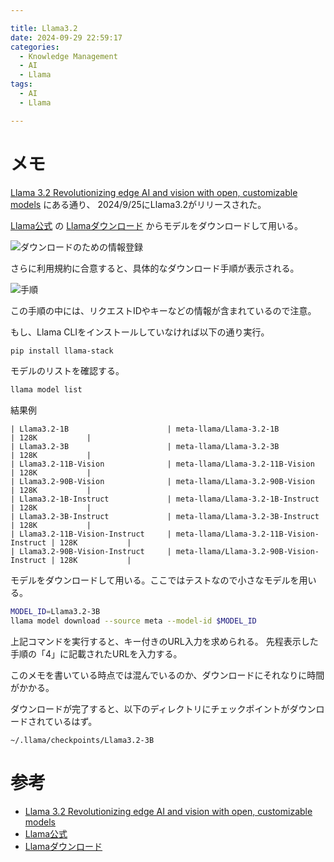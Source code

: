 ```yaml
---

title: Llama3.2
date: 2024-09-29 22:59:17
categories:
  - Knowledge Management
  - AI
  - Llama
tags:
  - AI
  - Llama

---
```


# メモ

[Llama 3.2 Revolutionizing edge AI and vision with open, customizable models] にある通り、
2024/9/25にLlama3.2がリリースされた。

[Llama公式] の [Llamaダウンロード] からモデルをダウンロードして用いる。

![ダウンロードのための情報登録](/memo-blog/images/20240929_llama32/download.png)

さらに利用規約に合意すると、具体的なダウンロード手順が表示される。

![手順](/memo-blog/images/20240929_llama32/procedures.png)

この手順の中には、リクエストIDやキーなどの情報が含まれているので注意。

もし、Llama CLIをインストールしていなければ以下の通り実行。

```bash
pip install llama-stack
```

モデルのリストを確認する。

```bash
llama model list
```

結果例

```
| Llama3.2-1B                      | meta-llama/Llama-3.2-1B                  | 128K           |
| Llama3.2-3B                      | meta-llama/Llama-3.2-3B                  | 128K           |
| Llama3.2-11B-Vision              | meta-llama/Llama-3.2-11B-Vision          | 128K           |
| Llama3.2-90B-Vision              | meta-llama/Llama-3.2-90B-Vision          | 128K           |
| Llama3.2-1B-Instruct             | meta-llama/Llama-3.2-1B-Instruct         | 128K           |
| Llama3.2-3B-Instruct             | meta-llama/Llama-3.2-3B-Instruct         | 128K           |
| Llama3.2-11B-Vision-Instruct     | meta-llama/Llama-3.2-11B-Vision-Instruct | 128K           |
| Llama3.2-90B-Vision-Instruct     | meta-llama/Llama-3.2-90B-Vision-Instruct | 128K           |
```

モデルをダウンロードして用いる。ここではテストなので小さなモデルを用いる。

```bash
MODEL_ID=Llama3.2-3B
llama model download --source meta --model-id $MODEL_ID
```

上記コマンドを実行すると、キー付きのURL入力を求められる。
先程表示した手順の「4」に記載されたURLを入力する。

このメモを書いている時点では混んでいるのか、ダウンロードにそれなりに時間がかかる。

ダウンロードが完了すると、以下のディレクトリにチェックポイントがダウンロードされているはず。

```
~/.llama/checkpoints/Llama3.2-3B
```

# 参考

* [Llama 3.2 Revolutionizing edge AI and vision with open, customizable models]
* [Llama公式]
* [Llamaダウンロード]

[Llama 3.2 Revolutionizing edge AI and vision with open, customizable models]: https://ai.meta.com/blog/llama-3-2-connect-2024-vision-edge-mobile-devices/
[Llama公式]: https://www.llama.com/
[Llamaダウンロード]: https://www.llama.com/llama-downloads/



<!-- vim: set et tw=0 ts=2 sw=2: -->
